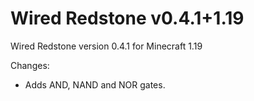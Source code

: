 # Wired Redstone v0.4.1+1.19

Wired Redstone version 0.4.1 for Minecraft 1.19

Changes:

* Adds AND, NAND and NOR gates.
